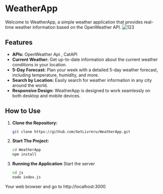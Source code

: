  # WeatherApp

Welcome to WeatherApp, a simple weather application that provides real-time weather information based on the OpenWeather API.
![123](https://github.com/GetLivreru/WeatherApp/assets/110306539/ea0d5233-76f9-426e-a92c-8f17a99ddd63)


## Features
- **APIs:** OpenWeather Api , CatAPI
- **Current Weather:** Get up-to-date information about the current weather conditions in your location.
- **5-Day Forecast:** Plan your week with a detailed 5-day weather forecast, including temperature, humidity, and more.
- **Search by Location:** Easily search for weather information in any city around the world.
- **Responsive Design:** WeatherApp is designed to work seamlessly on both desktop and mobile devices.

## How to Use

1. **Clone the Repository:**
   ```bash
   git clone https://github.com/GetLivreru/WeatherApp.git
   ```
2. **Start The Project:**
   ```bash
   cd WeatherApp
   npm install
3. **Running the Application**
Start the server
   ```bash
   cd js
   node index.js
     ```
Your web browser and go to http://localhost:3000
 
